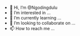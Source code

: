 - 👋 Hi, I’m @Ngodingdulu
- 👀 I’m interested in ...
- 🌱 I’m currently learning ...
- 💞️ I’m looking to collaborate on ...
- 📫 How to reach me ...

<!---
Ngodingdulu/Ngodingdulu is a ✨ special ✨ repository because its `README.md` (this file) appears on your GitHub profile.
You can click the Preview link to take a look at your changes.
--->
